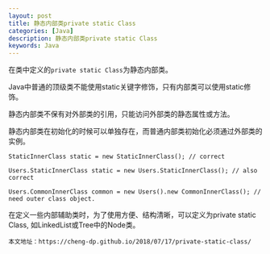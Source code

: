 ```yaml
---
layout: post
title: 静态内部类private static Class
categories: [Java]
description: 静态内部类private static Class
keywords: Java
---
```


在类中定义的`private static Class`为静态内部类。

Java中普通的顶级类不能使用static关键字修饰，只有内部类可以使用static修饰。

静态内部类不保有对外部类的引用，只能访问外部类的静态属性或方法。

静态内部类在初始化的时候可以单独存在，而普通内部类初始化必须通过外部类的实例。
```
StaticInnerClass static = new StaticInnerClass(); // correct

Users.StaticInnerClass static = new Users.StaticInnerClass(); // also correct

Users.CommonInnerClass common = new Users().new CommonInnerClass(); // need outer class object.
```

在定义一些内部辅助类时，为了使用方便、结构清晰，可以定义为private static Class, 如LinkedList或Tree中的Node类。
 
```
本文地址：https://cheng-dp.github.io/2018/07/17/private-static-class/
```
 
